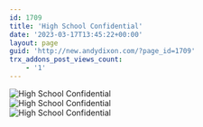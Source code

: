 ```yaml
---
id: 1709
title: 'High School Confidential'
date: '2023-03-17T13:45:22+00:00'
layout: page
guid: 'http://new.andydixon.com/?page_id=1709'
trx_addons_post_views_count:
    - '1'
---
```


![High School Confidential](https://i0.wp.com/assets.g8x2.ldn.idrivee2-23.com/posters/High%20School%20Confidential%2001.jpg?w=1200&ssl=1 "High School Confidential")  
![High School Confidential](https://i0.wp.com/assets.g8x2.ldn.idrivee2-23.com/posters/High%20School%20Confidential%2002.jpg?w=1200&ssl=1 "High School Confidential")  
![High School Confidential](https://i0.wp.com/assets.g8x2.ldn.idrivee2-23.com/posters/High%20School%20Confidential%2003.jpg?w=1200&ssl=1 "High School Confidential")